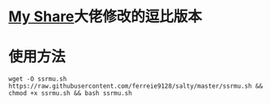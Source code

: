 # [My Share](https://t.me/me_share)大佬修改的逗比版本
# **使用方法**
`wget -O ssrmu.sh https://raw.githubusercontent.com/ferreie9128/salty/master/ssrmu.sh && chmod +x ssrmu.sh && bash ssrmu.sh`
